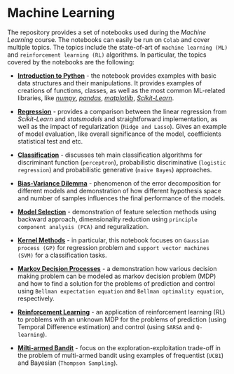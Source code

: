 # Machine Learning 

The repository provides a set of notebooks used during the *Machine Learning* course. The notebooks can easily be run on `Colab` and cover multiple topics. The topics include the state-of-art of `machine learning (ML)` and `reinforcement learning (RL)` algorithms. In particular, the topics covered by the notebooks are the following:

- [**Introduction to Python**](Notebooks/00_An%20Introduction%20to%20Python.ipynb) - the notebook provides examples with basic data structures and their manipulations. It provides examples of creations of functions, classes, as well as the most common ML-related libraries, like [*numpy*](https://numpy.org/), [*pandas*](https://pandas.pydata.org/), [*matplotlib*](https://matplotlib.org/), [*Scikit-Learn*](https://scikit-learn.org/stable/).

- [**Regression**](Notebooks/01_Linear_Regression.ipynb) - provides a comparison between the linear regression from *Scikit-Learn* and *statsmodels* and straightforward implementation, as well as the impact of regularization (`Ridge and Lasso`). Gives an example of model evaluation, like overall significance of the model, coefficients statistical test and etc.
- [**Classification**](Notebooks/02_Classification.ipynb) - discusses teh main classification algorithms for discriminant function (`perceptron`), probabilistic discriminative (`logistic regression`) and probabilistic generative (`naive Bayes`) approaches.
- [**Bias-Variance Dilemma**](Notebooks/03-Bias-Variance%20Tradeoff.ipynb) - phenomenon of the error decomposition for different models and demonstration of how different hypothesis space and number of samples influences the final performance of the models.
- [**Model Selection**](Notebooks/04-Model-Selection.ipynb) - 
demonstration of feature selection methods using backward approach, dimensionality reduction using `principle component analysis (PCA)` and reguralization.
- [**Kernel Methods**](Notebooks/05_Kernel%20Methods.ipynb) - in particular, this notebook focuses on `Gaussian process (GP)` for regression problem and `support vector machines (SVM)` for a classification tasks.
- [**Markov Decision Processes**](Notebooks/06_MDP.ipynb) - a demonstration how various decision making problem can be modeled as markov decision problem (MDP) and how to find a solution for the problems of prediction and control using `Bellman expectation equation` and `Bellman optimality equation`, respectively.
- [**Reinforcement Learning**](Notebooks/07_RL.ipynb) - an application of reinforcement learning (RL) to problems with an unknown MDP for the problems of prediction (using Temporal Difference estimation) and control (using `SARSA` and `Q-learning`).
- [**Milti-armed Bandit**](Notebooks/08_MAB.ipynb) - focus on the exploration-exploitation trade-off in the problem of multi-armed bandit using examples of frequentist (`UCB1`) and Bayesian (`Thompson Sampling`).